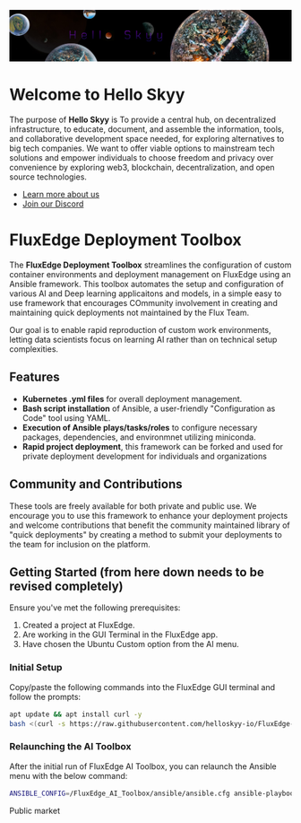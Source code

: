 ![Logo](frame_002.jpg)

# Welcome to Hello Skyy

The purpose of **Hello Skyy** is To provide a central hub, on decentralized infrastructure, to educate, document, and assemble the information, tools, and collaborative development space needed, for exploring alternatives to big tech companies. We want to offer viable options to mainstream tech solutions and empower individuals to choose freedom and privacy over convenience by exploring web3, blockchain, decentralization, and open source technologies.

- [Learn more about us](https://web.helloskyy.io)
- [Join our Discord](https://discord.io/techdufus)

# FluxEdge Deployment Toolbox

The **FluxEdge Deployment Toolbox** streamlines the configuration of custom container environments and deployment management on FluxEdge using an Ansible framework. This toolbox automates the setup and configuration of various AI and Deep learning applicaitons and models, in a simple easy to use framework that encourages COmmunity involvement in creating and maintaining quick deployments not maintained by the Flux Team. 

Our goal is to enable rapid reproduction of custom work environments, letting data scientists focus on learning AI rather than on technical setup complexities.

## Features

- **Kubernetes .yml files** for overall deployment management. 
- **Bash script installation** of Ansible, a user-friendly "Configuration as Code" tool using YAML.
- **Execution of Ansible plays/tasks/roles** to configure necessary packages, dependencies, and environmnet utilizing miniconda.
- **Rapid project deployment**, this framework can be forked and used for private deployment development for individuals and organizations
## Community and Contributions

These tools are freely available for both private and public use. We encourage you to use this framework to enhance your deployment projects and welcome contributions that benefit the community maintained library of "quick deployments" by creating a method to submit your deployments to the team for inclusion on the platform.

## Getting Started (from here down needs to be revised completely)

Ensure you've met the following prerequisites:

1. Created a project at FluxEdge.
2. Are working in the GUI Terminal in the FluxEdge app.
3. Have chosen the Ubuntu Custom option from the AI menu.

### Initial Setup

Copy/paste the following commands into the FluxEdge GUI terminal and follow the prompts:

```bash
apt update && apt install curl -y
bash <(curl -s https://raw.githubusercontent.com/helloskyy-io/FluxEdge-AI-Toolbox/main/bash/AI_toolbox.sh)
```

### Relaunching the AI Toolbox

After the initial run of FluxEdge AI Toolbox, you can relaunch the Ansible menu with the below command:

```bash
ANSIBLE_CONFIG=/FluxEdge_AI_Toolbox/ansible/ansible.cfg ansible-playbook -i localhost, -c local /FluxEdge_AI_Toolbox/ansible/playbooks/AI_Toolbox.yml
```









Public market

